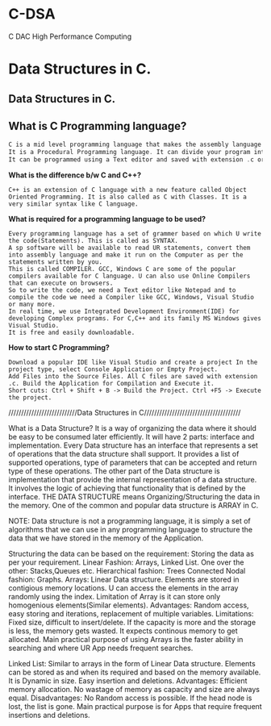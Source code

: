 # C-DSA
C DAC High Performance Computing 

# Data Structures in C.

## Data Structures in C.

## What is C Programming language?

```c
C is a mid level programming language that makes the assembly language work much easier. Developed by Dennis Ritchie in 1972 at BELL LABS. 
It is a Procedural Programming language. It can divide your program into small units called Functions, Multiple sets of data as structures. 
It can be programmed using a Text editor and saved with extension .c or .h. In older times, UNIX, Windows, MYSQL, RDBMS software was built using C language.

```
**What is the difference b/w C and C++?**
```
C++ is an extension of C language with a new feature called Object Oriented Programming. It is also called as C with Classes. It is a very similar syntax like C language.
```

**What is required for a programming language to be used?**
```
Every programming language has a set of grammer based on which U write the code(Statements). This is called as SYNTAX. 
A sp software will be available to read UR statements, convert them into assembly language and make it run on the Computer as per the statements written by you. 
This is called COMPILER. GCC, Windows C are some of the popular compilers available for C language. U can also use Online Compilers that can execute on browsers. 
So to write the code, we need a Text editor like Notepad and to compile the code we need a Compiler like GCC, Windows, Visual Studio or many more.
In real time, we use Integrated Development Environment(IDE) for developing Complex programs. For C,C++ and its family MS Windows gives Visual Studio.
It is free and easily downloadable.
```
**How to start C Programming?**
```
Download a popular IDE like Visual Studio and create a project In the project type, select Console Application or Empty Project.
Add Files into the Source Files. All C files are saved with extension .c. Build the Application for Compilation and Execute it.
Short cuts: Ctrl + Shift + B -> Build the Project. Ctrl +F5 -> Execute the project.
```
///////////////////////////Data Structures in C//////////////////////////////////////

What is a Data Structure?
It is a way of organizing the data where it should be easy to be consumed later efficiently.
It will have 2 parts: interface and implementation. Every Data structure has an interface that represents a set of operations that the data structure shall support.
It provides a list of supported operations, type of parameters that can be accepted and return type of these operations. 
The other part of the Data structure is implementation that provide the internal representation of a data structure.
It involves the logic of achieving that functionality that is defined by the interface. THE DATA STRUCTURE means Organizing/Structuring the data in the memory.
One of the common and popular data structure is ARRAY in C.

NOTE: Data structure is not a programming language, it is simply a set of algorithms that we can use in any programming language to structure 
the data that we have stored in the memory of the Application.

Structuring the data can be based on the requirement: Storing the data as per your requirement.
Linear Fashion: Arrays, Linked List.
One over the other: Stacks,Queues etc.
Hierarchical fashion: Trees
Connected Nodal fashion: Graphs.
Arrays:
Linear Data structure. Elements are stored in contigious memory locations. 
U can access the elements in the array randomly using the index. Limitation of Array is it can store only homogenious elements(Similar elements). 
Advantages: Random access, easy storing and iterations, replacement of multiple variables. 
Limitations: Fixed size, difficult to insert/delete. If the capacity is more and the storage is less, the memory gets wasted. 
It expects continous memory to get allocated. Main practical purpose of using Arrays is the faster ability in searching and where UR App needs frequent searches.

Linked List:
Similar to arrays in the form of Linear Data structure. 
Elements can be stored as and when its required and based on the memory available. 
It is Dynamic in size. Easy insertion and deletions. Advantages: Efficient memory allocation. 
No wastage of memory as capacity and size are always equal. Disadvantages: No Random access is possible.
If the head node is lost, the list is gone. Main practical purpose is for Apps that require frequent insertions and deletions.
